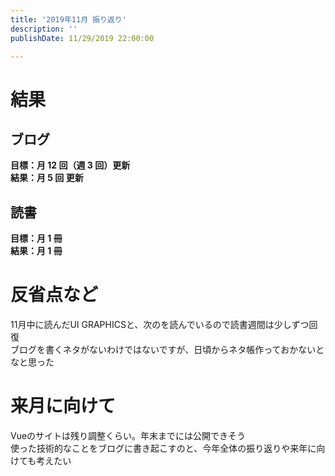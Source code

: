 ```yaml
---
title: '2019年11月 振り返り'
description: ''
publishDate: 11/29/2019 22:00:00

---
```

<h1>結果</h1>

<h2>ブログ</h2>

<p><strong>目標：月 12 回（週 3 回）更新</strong><br/>
<strong>結果：月 5 回 更新</strong></p>

<h2>読書</h2>

<p><strong>目標：月 1 冊</strong><br/>
<strong>結果：月 1 冊</strong></p>

<h1>反省点など</h1>

<p>11月中に読んだUI GRAPHICSと、次のを読んでいるので読書週間は少しずつ回復<br/>
ブログを書くネタがないわけではないですが、日頃からネタ帳作っておかないとなと思った</p>

<h1>来月に向けて</h1>

<p>Vueのサイトは残り調整くらい。年末までには公開できそう<br/>
使った技術的なことをブログに書き起こすのと、今年全体の振り返りや来年に向けても考えたい</p>

